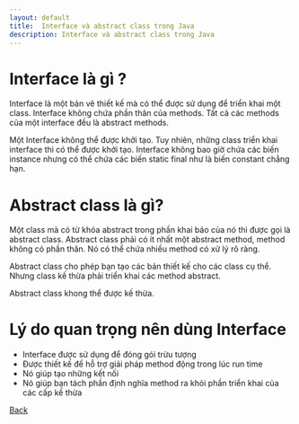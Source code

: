 ```yaml
---
layout: default
title:  Interface và abstract class trong Java
description: Interface và abstract class trong Java
---
```


# Interface là gì ?
Interface là một bản vẽ thiết kế mà có thể được sử dụng để triển khai một class. Interface không chứa phần thân của methods. Tất cả các methods của một interface đều là abstract methods.

Một Interface không thể được khởi tạo. Tuy nhiên, những class triển khai interface thì có thể được khởi tạo. Interface không bao giờ chứa các biến instance nhưng có thể chứa các biến static final như là biến constant chẳng hạn.

# Abstract class là gì?
Một class mà có từ khóa abstract trong phần khai báo của nó thì được gọi là abstract class. Abstract class phải có ít nhất một abstract method, method không có phần thân. Nó có thể chứa nhiều method có xử lý rõ ràng.

Abstract class cho phép bạn tạo các bản thiết kế cho các class cụ thể. Nhưng class kế thừa phải triển khai các method abstract. 

Abstract class khong thể được kế thừa.

# Lý do quan trọng nên dùng Interface
- Interface được sử dụng để đóng gói trừu tượng
- Được thiết kế để hỗ trợ giải pháp method động trong lúc run time
- Nó giúp tạo những kết nối
- Nó giúp bạn tách phần định nghĩa method ra khỏi phần triển khai của các cấp kế thừa

[Back](./)

